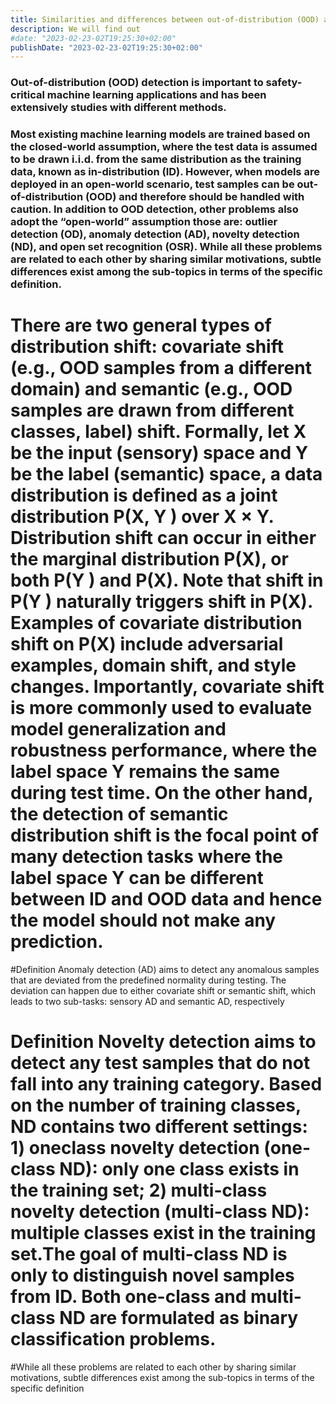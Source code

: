 ```yaml
---
title: Similarities and differences between out-of-distribution (OOD) and other neighboring problems
description: We will find out
#date: "2023-02-23-02T19:25:30+02:00"
publishDate: "2023-02-23-02T19:25:30+02:00"
---
```


### Out-of-distribution (OOD) detection is important to safety-critical machine learning applications and has been extensively studies with different methods.
### Most existing machine learning models are trained based on the closed-world assumption, where the test data is assumed to be drawn i.i.d. from the same distribution as the training data, known as in-distribution (ID). However, when models are deployed in an open-world scenario, test samples can be out-of-distribution (OOD) and therefore should be handled with caution. In addition to OOD detection, other problems also adopt the “open-world” assumption those are: outlier detection (OD), anomaly detection (AD), novelty detection (ND), and open set recognition (OSR). While all these problems are related to each other by sharing similar motivations, subtle differences exist among the sub-topics in terms of the specific definition.


# There are two general types of distribution shift: covariate shift (e.g., OOD samples from a different domain) and semantic (e.g., OOD samples are drawn from different classes, label) shift. Formally, let X be the input (sensory) space and Y be the label (semantic) space, a data distribution is defined as a joint distribution P(X, Y ) over X × Y. Distribution shift can occur in either the marginal distribution P(X), or both P(Y ) and P(X). Note that shift in P(Y ) naturally triggers shift in P(X). Examples of covariate distribution shift on P(X) include adversarial examples, domain shift, and style changes. Importantly, covariate shift is more commonly used to evaluate model generalization and robustness performance, where the label space Y remains the same during test time. On the other hand, the detection of semantic distribution shift is the focal point of many detection tasks where the label space Y can be different between ID and OOD data and hence the model should not make any prediction.
#Definition Anomaly detection (AD) aims to detect any anomalous samples that are deviated from the predefined normality during testing. The deviation can happen due to either covariate shift or semantic shift, which leads to two sub-tasks: sensory AD and semantic AD, respectively


# Definition Novelty detection aims to detect any test samples that do not fall into any training category. Based on the number of training classes, ND contains two different settings: 1) oneclass novelty detection (one-class ND): only one class exists in the training set; 2) multi-class novelty detection (multi-class ND): multiple classes exist in the training set.The goal of multi-class ND is only to distinguish novel samples from ID. Both one-class and multi-class ND are formulated as binary classification problems.
#While all these problems are related to each other by sharing similar motivations, subtle differences exist among the sub-topics in terms of the specific definition